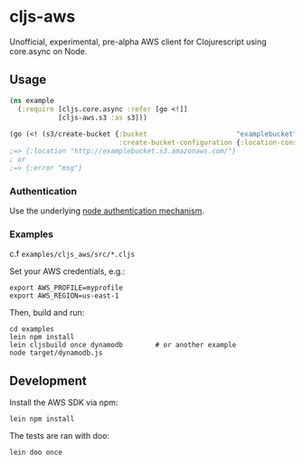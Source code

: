# cljs-aws

Unofficial, experimental, pre-alpha AWS client for Clojurescript using core.async on Node.

## Usage

```clojure
(ns example
  (:require [cljs.core.async :refer [go <!]]
            [cljs-aws.s3 :as s3]))
            
(go (<! (s3/create-bucket {:bucket                      "examplebucket"
                           :create-bucket-configuration {:location-constraint "eu-west-1"}})))
;=> {:location "http://examplebucket.s3.amazonaws.com/"}
; or
;=> {:error "msg"}
```

### Authentication

Use the underlying [node authentication mechanism](https://docs.aws.amazon.com/sdk-for-javascript/v2/developer-guide/setting-credentials-node.html).

### Examples

c.f `examples/cljs_aws/src/*.cljs`

Set your AWS credentials, e.g.:
```
export AWS_PROFILE=myprofile
export AWS_REGION=us-east-1
```
Then, build and run:
```
cd examples
lein npm install
lein cljsbuild once dynamodb        # or another example
node target/dynamodb.js 
```

## Development

Install the AWS SDK via npm:
```
lein npm install
```

The tests are ran with doo:

```
lein doo once
```
